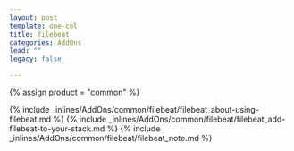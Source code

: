 ```yaml
---
layout: post
template: one-col
title: filebeat
categories: AddOns
lead: ""
legacy: false

---
```

{% assign product = "common" %}

{% include _inlines/AddOns/common/filebeat/filebeat_about-using-filebeat.md %}
{% include _inlines/AddOns/common/filebeat/filebeat_add-filebeat-to-your-stack.md %}
{% include _inlines/AddOns/common/filebeat/filebeat_note.md %}

